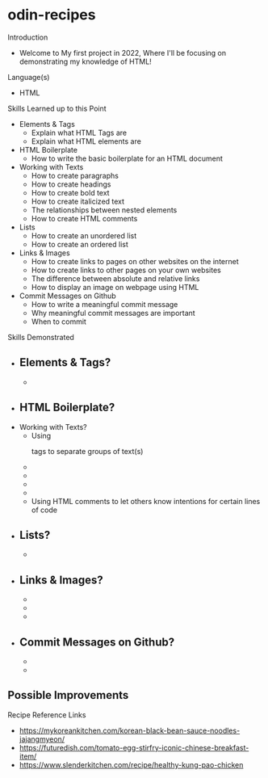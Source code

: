 # odin-recipes
Introduction
- Welcome to My first project in 2022, Where I'll be focusing on demonstrating my knowledge of HTML!

Language(s)
- HTML

Skills Learned up to this Point 
- Elements & Tags
    - Explain what HTML Tags are
    - Explain what HTML elements are
- HTML Boilerplate
    - How to write the basic boilerplate for an HTML document
- Working with Texts
    - How to create paragraphs
    - How to create headings
    - How to create bold text
    - How to create italicized text
    - The relationships between nested elements
    - How to create HTML comments
- Lists
    - How to create an unordered list
    - How to create an ordered list
- Links & Images
    - How to create links to pages on other websites on the internet
    - How to create links to other pages on your own websites
    - The difference between absolute and relative links
    - How to display an image on webpage using HTML
- Commit Messages on Github
    - How to write a meaningful commit message
    - Why meaningful commit messages are important
    - When to commit

Skills Demonstrated
- Elements & Tags?
    - 
    - 
- HTML Boilerplate?
    -
- Working with Texts?
    - Using <p> tags to separate groups of text(s)
    - 
    - 
    - 
    - 
    - Using HTML comments to let others know intentions for certain lines of code
- Lists?
    - 
    - 
- Links & Images?
    - 
    - 
    - 
    - 
- Commit Messages on Github?
    - 
    - 
    - 

Possible Improvements
- 

Recipe Reference Links
- https://mykoreankitchen.com/korean-black-bean-sauce-noodles-jajangmyeon/
- https://futuredish.com/tomato-egg-stirfry-iconic-chinese-breakfast-item/
- https://www.slenderkitchen.com/recipe/healthy-kung-pao-chicken 